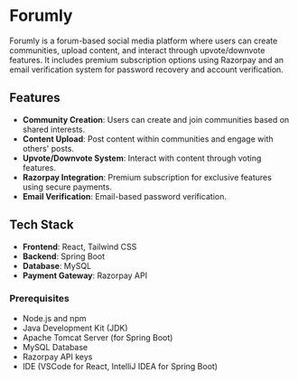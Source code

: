 # Forumly

Forumly is a forum-based social media platform where users can create communities, upload content, and interact through upvote/downvote features. It includes premium subscription options using Razorpay and an email verification system for password recovery and account verification.

## Features

- **Community Creation**: Users can create and join communities based on shared interests.
- **Content Upload**: Post content within communities and engage with others' posts.
- **Upvote/Downvote System**: Interact with content through voting features.
- **Razorpay Integration**: Premium subscription for exclusive features using secure payments.
- **Email Verification**: Email-based password verification.

## Tech Stack

- **Frontend**: React, Tailwind CSS
- **Backend**: Spring Boot
- **Database**: MySQL
- **Payment Gateway**: Razorpay API

### Prerequisites

- Node.js and npm
- Java Development Kit (JDK)
- Apache Tomcat Server (for Spring Boot)
- MySQL Database
- Razorpay API keys
- IDE (VSCode for React, IntelliJ IDEA for Spring Boot)
